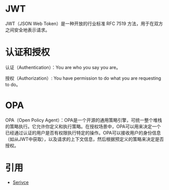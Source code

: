 # JWT

JWT（JSON Web Token）是一种开放的行业标准 RFC 7519 方法，用于在双方之间安全地表示请求。

# 认证和授权

认证（Authentication）：You are who you say you are。

授权（Authorization）: You have permission to do what you are requesting to do。

# OPA
OPA（Open Policy Agent）：OPA是一个开源的通用策略引擎，可统一整个堆栈的策略执行。它允许你定义和执行策略。在授权场景中，OPA可以用来决定一个已经通过认证的用户是否有权限执行特定的操作。OPA可以接收用户的身份信息（如从JWT中获取），以及请求的上下文信息，然后根据预定义的策略来决定是否授权。

# 引用

- [Serivce](https://github.com/ardanlabs/service)
